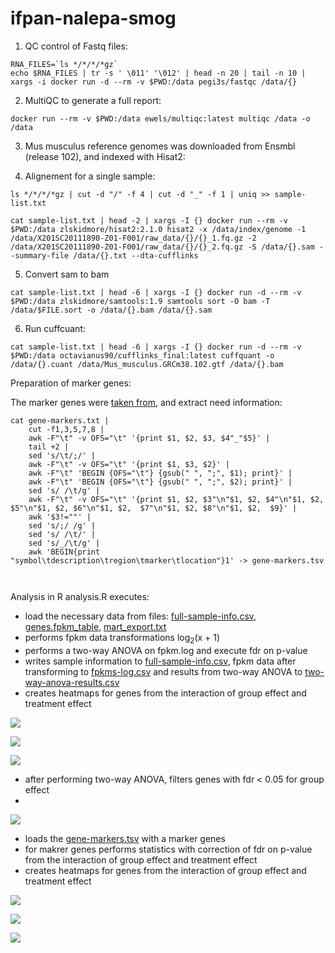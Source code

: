 # ifpan-nalepa-smog

1. QC control of Fastq files:
``` 
RNA_FILES=`ls */*/*/*gz`
echo $RNA_FILES | tr -s ' \011' '\012' | head -n 20 | tail -n 10 | xargs -i docker run -d --rm -v $PWD:/data pegi3s/fastqc /data/{}
```

2. MultiQC to generate a full report:
```
docker run --rm -v $PWD:/data ewels/multiqc:latest multiqc /data -o /data
```

3. Mus musculus reference genomes was downloaded from Ensmbl (release 102), and indexed with Hisat2:

4. Alignement for a single sample:
```
ls */*/*/*gz | cut -d "/" -f 4 | cut -d "_" -f 1 | uniq >> sample-list.txt

cat sample-list.txt | head -2 | xargs -I {} docker run --rm -v $PWD:/data zlskidmore/hisat2:2.1.0 hisat2 -x /data/index/genome -1 /data/X201SC20111890-Z01-F001/raw_data/{}/{}_1.fq.gz -2 /data/X201SC20111890-Z01-F001/raw_data/{}/{}_2.fq.gz -S /data/{}.sam --summary-file /data/{}.txt --dta-cufflinks

```
5. Convert sam to bam
```
cat sample-list.txt | head -6 | xargs -I {} docker run -d --rm -v $PWD:/data zlskidmore/samtools:1.9 samtools sort -O bam -T /data/$FILE.sort -o /data/{}.bam /data/{}.sam
```
6. Run cuffcuant:

```
cat sample-list.txt | head -6 | xargs -I {} docker run -d --rm -v $PWD:/data octavianus90/cufflinks_final:latest cuffquant -o /data/{}.cuant /data/Mus_musculus.GRCm38.102.gtf /data/{}.bam
```



Preparation of marker genes:

The marker genes were [taken from](http://mousebrain.org/celltypes/?fbclid=IwAR2uLbp0fYm2Eaet7l_vz9OYeoTIV_qByP6eEddBvwIx6-55GKGnHu5TaiQ), and extract need information:

``` 
cat gene-markers.txt | 
    cut -f1,3,5,7,8 | 
    awk -F"\t" -v OFS="\t" '{print $1, $2, $3, $4"_"$5}' | 
    tail +2 | 
    sed 's/\t/;/' | 
    awk -F"\t" -v OFS="\t" '{print $1, $3, $2}' | 
    awk -F"\t" 'BEGIN {OFS="\t"} {gsub(" ", ";", $1); print}' | 
    awk -F"\t" 'BEGIN {OFS="\t"} {gsub(" ", ";", $2); print}' | 
    sed 's/ /\t/g' | 
    awk -F"\t" -v OFS="\t" '{print $1, $2, $3"\n"$1, $2, $4"\n"$1, $2, $5"\n"$1, $2, $6"\n"$1, $2,  $7"\n"$1, $2, $8"\n"$1, $2,  $9}' | 
    awk '$3!=""' | 
    sed 's/;/ /g' | 
    sed 's/ /\t/' | 
    sed 's/_/\t/g' | 
    awk 'BEGIN{print "symbol\tdescription\tregion\tmarker\tlocation"}1' -> gene-markers.tsv
    
    
```

Analysis in R
analysis.R executes:
- load the necessary data from files: [full-sample-info.csv](),  [genes.fpkm_table](), [mart_export.txt]()
- performs fpkm data transformations log<sub>2</sub>(x + 1) 
- performs a two-way ANOVA on fpkm.log and execute fdr on p-value
- writes sample information to [full-sample-info.csv](), fpkm data after transforming to [fpkms-log.csv]() and results from two-way ANOVA to [two-way-anova-results.csv]()
- creates heatmaps for genes from the interaction of group effect and treatment effect

![](heatmap-two-way-ANOVA-interaction.png)

![](heatmap-two-way-ANOVA-group.effect.png)

![](heatmap-two-way-ANOVA-treatment.effect.png)

- after performing two-way ANOVA, filters genes with fdr < 0.05 for group effect
- 

![](heatmap-second-stage-ANOVA-treatment.effect.png)


- loads the [gene-markers.tsv]() with a marker genes
- for makrer genes performs statistics with correction of fdr on p-value from the interaction of group effect and treatment effect
- creates heatmaps for genes from the interaction of group effect and treatment effect

![](heatmap-ANOVA-interaction-gene.markers.png)

![](heatmap-ANOVA-group.effect-gene.markers.png)

![](heatmap-ANOVA-treatment.effect-gene.markers.png)






